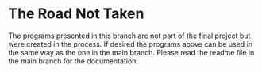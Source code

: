 # The Road Not Taken
The programs presented in this branch are not part of the final project but were created in the process. If desired the programs above can be used in the same way as the one in the main branch. Please read the readme file in the main branch for the documentation.  
